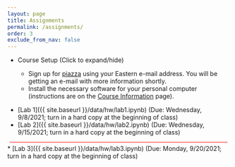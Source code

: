 ```yaml
---
layout: page
title: Assignments 
permalink: /assignments/
order: 3
exclude_from_nav: false 
---
```


* Course Setup <a data-toggle="collapse" data-target="#css">(Click to expand/hide)</a>
<div id = "css" class = "collapse" style = "margin:0px">
<ul>
<ul>
    <li>Sign up for <a href = "https://piazza.com">piazza</a> using your Eastern e-mail address. You will be getting an e-mail with more information shortly.</li>
    <li>Install the necessary software for your personal computer (instructions are on the <a href = "/info/">Course Information</a> page).</li>
</ul></ul> 
</div>

* [Lab 1]({{ site.baseurl }}/data/hw/lab1.ipynb) (Due: Wednesday, 9/8/2021; turn in a hard copy at the beginning of class)
* [Lab 2]({{ site.baseurl }}/data/hw/lab2.ipynb) (Due: Wednesday, 9/15/2021; turn in a hard copy at the beginning of class)
<hr style = "margin:5px; height:1px; background-color:red;">
* [Lab 3]({{ site.baseurl }}/data/hw/lab3.ipynb) (Due: Monday, 9/20/2021; turn in a hard copy at the beginning of class)
